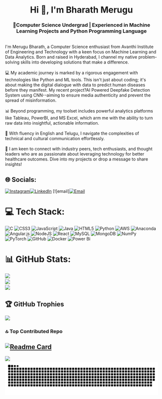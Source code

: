 <h1 align="center">Hi 👋, I'm Bharath Merugu</h1>
<h3 align="center">🚀Computer Science Undergrad | Experienced in Machine Learning Projects and Python Programming Language<br></h3>

<br>I'm Merugu Bharath, a Computer Science enthusiast from Avanthi Institute of Engineering and Technology with a keen focus on Machine Learning and Data Analytics. Born and raised in Hyderabad, I channel my native problem-solving skills into developing solutions that make a difference.<br><br>💻 My academic journey is marked by a rigorous engagement with technologies like Python and ML tools. This isn't just about coding; it's about making the digital dialogue with data to predict human diseases before they manifest. My recent project?AI Powered Deepfake Detection System using CNN--aiming to ensure media authenticity and prevent the spread of misinformation.<br><br>📊 Beyond programming, my toolset includes powerful analytics platforms like Tableau, PowerBI, and MS Excel, which arm me with the ability to turn raw data into insightful, actionable information.<br><br>🌟 With fluency in English and Telugu, I navigate the complexities of technical and cultural communication effortlessly.<br><br>🤝 I am keen to connect with industry peers, tech enthusiasts, and thought leaders who are as passionate about leveraging technology for better healthcare outcomes. Dive into my projects or drop a message to share insights!


## 🌐 Socials:
[![Instagram](https://img.shields.io/badge/Instagram-%23E4405F.svg?logo=Instagram&logoColor=white)](https://instagram.com/mr_bharath_05)[![LinkedIn](https://img.shields.io/badge/LinkedIn-%230077B5.svg?logo=linkedin&logoColor=white)](https://www.linkedin.com/in/merugu-bharath1001/)
 [![email][![Email](https://img.shields.io/badge/Email-D14836?logo=gmail&logoColor=white)](mailto:merugubharath9@gmail.com)
 

# 💻 Tech Stack:
![C](https://img.shields.io/badge/c-%2300599C.svg?style=for-the-badge&logo=c&logoColor=white) ![CSS3](https://img.shields.io/badge/css3-%231572B6.svg?style=for-the-badge&logo=css3&logoColor=white) ![JavaScript](https://img.shields.io/badge/javascript-%23323330.svg?style=for-the-badge&logo=javascript&logoColor=%23F7DF1E) ![Java](https://img.shields.io/badge/java-%23ED8B00.svg?style=for-the-badge&logo=openjdk&logoColor=white) ![HTML5](https://img.shields.io/badge/html5-%23E34F26.svg?style=for-the-badge&logo=html5&logoColor=white) ![Python](https://img.shields.io/badge/python-3670A0?style=for-the-badge&logo=python&logoColor=ffdd54) ![AWS](https://img.shields.io/badge/AWS-%23FF9900.svg?style=for-the-badge&logo=amazon-aws&logoColor=white) ![Anaconda](https://img.shields.io/badge/Anaconda-%2344A833.svg?style=for-the-badge&logo=anaconda&logoColor=white) ![Angular.js](https://img.shields.io/badge/angular.js-%23E23237.svg?style=for-the-badge&logo=angularjs&logoColor=white) ![NodeJS](https://img.shields.io/badge/node.js-6DA55F?style=for-the-badge&logo=node.js&logoColor=white) ![React](https://img.shields.io/badge/react-%2320232a.svg?style=for-the-badge&logo=react&logoColor=%2361DAFB) ![MySQL](https://img.shields.io/badge/mysql-4479A1.svg?style=for-the-badge&logo=mysql&logoColor=white) ![MongoDB](https://img.shields.io/badge/MongoDB-%234ea94b.svg?style=for-the-badge&logo=mongodb&logoColor=white) ![NumPy](https://img.shields.io/badge/numpy-%23013243.svg?style=for-the-badge&logo=numpy&logoColor=white) ![PyTorch](https://img.shields.io/badge/PyTorch-%23EE4C2C.svg?style=for-the-badge&logo=PyTorch&logoColor=white) ![GitHub](https://img.shields.io/badge/github-%23121011.svg?style=for-the-badge&logo=github&logoColor=white) ![Docker](https://img.shields.io/badge/docker-%230db7ed.svg?style=for-the-badge&logo=docker&logoColor=white) ![Power Bi](https://img.shields.io/badge/power_bi-F2C811?style=for-the-badge&logo=powerbi&logoColor=black)
# 📊 GitHub Stats:
![](https://github-readme-stats.vercel.app/api?username=MeruguBharath11&theme=dark&hide_border=false&include_all_commits=false&count_private=false)<br/>
![](https://nirzak-streak-stats.vercel.app/?user=MeruguBharath11&theme=dark&hide_border=false)<br/>
![](https://github-readme-stats.vercel.app/api/top-langs/?username=MeruguBharath11&theme=dark&hide_border=false&include_all_commits=false&count_private=false&layout=compact)

## 🏆 GitHub Trophies
![](https://github-profile-trophy.vercel.app/?username=MeruguBharath11&theme=radical&no-frame=false&no-bg=true&margin-w=4)

### 🔝 Top Contributed Repo
[![Readme Card](https://github-readme-stats.vercel.app/api/pin/?username=MeruguBharath11&repo=awesome-project&theme=dark)](https://github.com/MeruguBharath11/awesome-project)
---
[![](https://visitcount.itsvg.in/api?id=MeruguBharath11&icon=0&color=0)](https://visitcount.itsvg.in)
![snake gif](https://github.com/MeruguBharath11/MeruguBharath11/blob/output/github-snake-dark.svg)
<!-- Proudly created with GPRM ( https://gprm.itsvg.in ) -->
